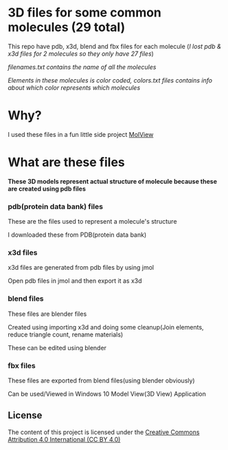 # 3D files for some common molecules (29 total)

This repo have pdb, x3d, blend and fbx files for each molecule (*I lost pdb & x3d files for 2 molecules so they only have 27 files*)

*filenames.txt contains the name of all the molecules*

*Elements in these molecules is color coded, colors.txt files contains info about which color represents which molecules*

# Why?
I used these files in a fun little side project [MolView](https://github.com/electron0zero/MolView)

# What are these files
**These 3D models represent actual structure of molecule because these are created using pdb files**

### pdb(protein data bank) files
These are the files used to represent a molecule's structure

I downloaded these from PDB(protein data bank)

### x3d files
x3d files are generated from pdb files by using jmol

Open pdb files in jmol and then export it as x3d

### blend files
These files are blender files

Created using importing x3d and doing some cleanup(Join elements, reduce triangle count, rename materials)

These can be edited using blender

### fbx files
These files are exported from blend files(using blender obviously)

Can be used/Viewed in Windows 10 Model View(3D View) Application

## License

The content of this project is licensed under the [Creative Commons Attribution 4.0 International (CC BY 4.0)](https://creativecommons.org/licenses/by/4.0/)